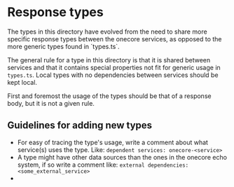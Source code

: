# Response types

The types in this directory have evolved from the need to share more specific response types between the onecore services, as opposed to the more generic types found in ´types.ts`.

The general rule for a type in this directory is that it is shared between services and that it contains special properties not fit for generic usage in `types.ts`. Local types with no dependencies between services should be kept local.

First and foremost the usage of the types should be that of a response body, but it is not a given rule.

## Guidelines for adding new types

- For easy of tracing the type's usage, write a comment about what service(s) uses the type. Like: `dependent services: onecore-<service>`
- A type might have other data sources than the ones in the onecore echo system, if so write a comment like: `external dependencies: <some_external_service>`
-
